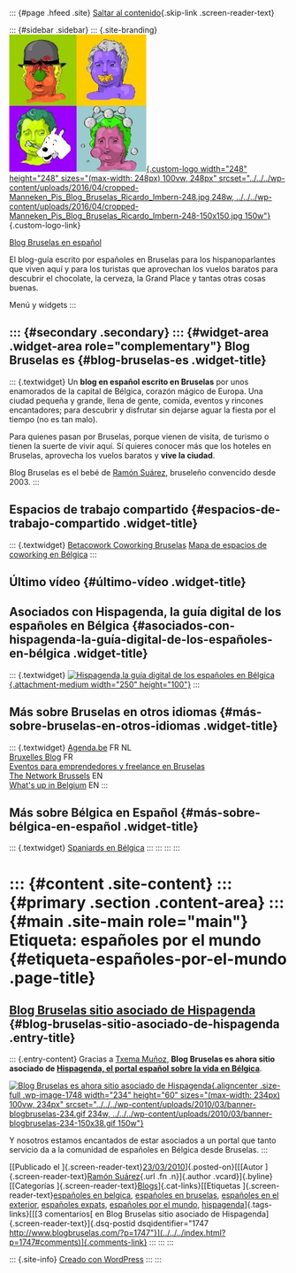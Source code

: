 ::: {#page .hfeed .site}
[Saltar al contenido](index.html#content){.skip-link
.screen-reader-text}

::: {#sidebar .sidebar}
::: {.site-branding}
[![](../../../wp-content/uploads/2016/04/cropped-Manneken_Pis_Blog_Bruselas_Ricardo_Imbern-248.jpg){.custom-logo
width="248" height="248" sizes="(max-width: 248px) 100vw, 248px"
srcset="../../../wp-content/uploads/2016/04/cropped-Manneken_Pis_Blog_Bruselas_Ricardo_Imbern-248.jpg 248w, ../../../wp-content/uploads/2016/04/cropped-Manneken_Pis_Blog_Bruselas_Ricardo_Imbern-248-150x150.jpg 150w"}](../../../index.html){.custom-logo-link}

[Blog Bruselas en español](../../../index.html)

El blog-guía escrito por españoles en Bruselas para los hispanoparlantes
que viven aquí y para los turistas que aprovechan los vuelos baratos
para descubrir el chocolate, la cerveza, la Grand Place y tantas otras
cosas buenas.

Menú y widgets
:::

::: {#secondary .secondary}
::: {#widget-area .widget-area role="complementary"}
Blog Bruselas es {#blog-bruselas-es .widget-title}
----------------

::: {.textwidget}
Un **blog en español escrito en Bruselas** por unos enamorados de la
capital de Bélgica, corazón mágico de Europa. Una ciudad pequeña y
grande, llena de gente, comida, eventos y rincones encantadores; para
descubrir y disfrutar sin dejarse aguar la fiesta por el tiempo (no es
tan malo).

Para quienes pasan por Bruselas, porque vienen de visita, de turismo o
tienen la suerte de vivir aquí. Sí quieres conocer más que los hoteles
en Bruselas, aprovecha los vuelos baratos y **vive la ciudad**.

Blog Bruselas es el bebé de [Ramón Suárez](http://www.ramonsuarez.com),
bruseleño convencido desde 2003.
:::

Espacios de trabajo compartido {#espacios-de-trabajo-compartido .widget-title}
------------------------------

::: {.textwidget}
[Betacowork Coworking Bruselas](http://www.betacowork.com) [Mapa de
espacios de coworking en Bélgica](http://coworkingbelgium.com)
:::

Último vídeo {#último-vídeo .widget-title}
------------

Asociados con Hispagenda, la guía digital de los españoles en Bélgica {#asociados-con-hispagenda-la-guía-digital-de-los-españoles-en-bélgica .widget-title}
---------------------------------------------------------------------

::: {.textwidget}
[![Hispagenda,la guía digital de los españoles en
Bélgica](../../../wp-content/uploads/2010/04/Hispagenda-250px.gif "Hispagenda, la guía digital de los españoles en Bélgica"){.attachment-medium
width="250" height="100"}](http://www.hispagenda.com)
:::

Más sobre Bruselas en otros idiomas {#más-sobre-bruselas-en-otros-idiomas .widget-title}
-----------------------------------

::: {.textwidget}
[Agenda.be](http://www.agenda.be) FR NL\
[Bruxelles Blog](http://www.bxlblog.be/) FR\
[Eventos para emprendedores y freelance en
Bruselas](http://www.betacowork.com/events/)\
[The Network
Brussels](http://groups.yahoo.com/group/TheNetworkBrussels/) EN\
[What\'s up in Belgium](http://www.whatsupin.be/) EN
:::

Más sobre Bélgica en Español {#más-sobre-bélgica-en-español .widget-title}
----------------------------

::: {.textwidget}
[Spaniards en Bélgica](http://www.spaniards.es/paises/belgica)
:::
:::
:::
:::

::: {#content .site-content}
::: {#primary .section .content-area}
::: {#main .site-main role="main"}
Etiqueta: españoles por el mundo {#etiqueta-españoles-por-el-mundo .page-title}
================================

[Blog Bruselas sitio asociado de Hispagenda](../../../index.html?p=1747) {#blog-bruselas-sitio-asociado-de-hispagenda .entry-title}
------------------------------------------------------------------------

::: {.entry-content}
Gracias a [Txema
Muñoz](http://www.blogbruselas.com/2009/05/hablando-con-txema-munoz-sobre.html "Entrevista a Txema Muñoz sobre Hispagenda y Euroferia Andaluza"),
**Blog Bruselas es ahora sitio asociado de [Hispagenda, el portal
español sobre la vida en
Bélgica](http://www.hispagenda.com/ "Hispagenda resuelve la mayoría de las preguntas de los españoles que viven en Bélgica")**.

[![Blog Bruselas es ahora sitio asociado de
Hispagenda](../../../wp-content/uploads/2010/03/banner-blogbruselas-234.gif "El banner de Blog Bruselas en Hispagenda"){.aligncenter
.size-full .wp-image-1748 width="234" height="60"
sizes="(max-width: 234px) 100vw, 234px"
srcset="../../../wp-content/uploads/2010/03/banner-blogbruselas-234.gif 234w, ../../../wp-content/uploads/2010/03/banner-blogbruselas-234-150x38.gif 150w"}](../../../wp-content/uploads/2010/03/banner-blogbruselas-234.gif)

Y nosotros estamos encantados de estar asociados a un portal que tanto
servicio da a la comunidad de españoles en Bélgica desde Bruselas.
:::

[[Publicado el
]{.screen-reader-text}[23/03/2010](../../../index.html?p=1747)]{.posted-on}[[[Autor
]{.screen-reader-text}[Ramón
Suárez](../../2010/04/30/index.html?author=2){.url .fn .n}]{.author
.vcard}]{.byline}[[Categorías
]{.screen-reader-text}[Blogs](../../category/blogs/index.html)]{.cat-links}[[Etiquetas
]{.screen-reader-text}[españoles en
belgica](../espanoles-en-belgica/index.html), [españoles en
bruselas](../espanoles-en-bruselas/index.html), [españoles en el
exterior](../espanoles-en-el-exterior/index.html), [españoles
expats](../espanoles-expats/index.html), [españoles por el
mundo](index.html),
[hispagenda](../hispagenda/index.html)]{.tags-links}[[[3 comentarios[ en
Blog Bruselas sitio asociado de
Hispagenda]{.screen-reader-text}]{.dsq-postid
dsqidentifier="1747 http://www.blogbruselas.com/?p=1747"}](../../../index.html?p=1747#comments)]{.comments-link}
:::
:::
:::

::: {.site-info}
[Creado con WordPress](https://es.wordpress.org/)
:::
:::
